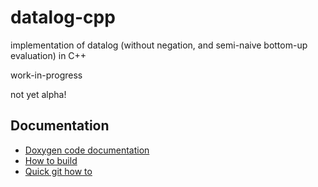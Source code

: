 # datalog-cpp

implementation of datalog (without negation, and semi-naive bottom-up evaluation) in C++

work-in-progress

not yet alpha!

## Documentation

- [Doxygen code documentation](https://z80coder.github.io/datalog-cpp/)
- [How to build](./docs/build.md)
- [Quick git how to](./docs/git-how-to.md)
